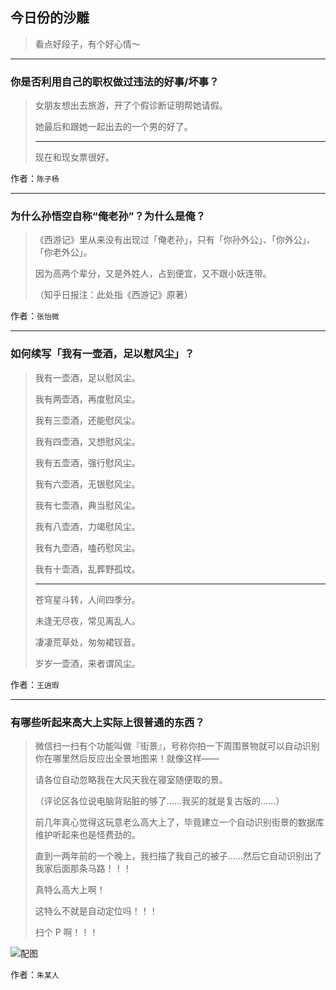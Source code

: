 ## 今日份的沙雕

> 看点好段子，有个好心情～


 
---

### 你是否利用自己的职权做过违法的好事/坏事？

> 女朋友想出去旅游，开了个假诊断证明帮她请假。
> 
> 她最后和跟她一起出去的一个男的好了。
> 
> ---
> 
> 现在和现女票很好。


作者：`陈子杨`

---

### 为什么孙悟空自称“俺老孙”？为什么是俺？

> 《西游记》里从来没有出现过「俺老孙」，只有「你孙外公」、「你外公」、「你老外公」。
> 
> 因为高两个辈分，又是外姓人，占到便宜，又不跟小妖连带。
> 
> （知乎日报注：此处指《西游记》原著）


作者：`张怡微`

---

### 如何续写「我有一壶酒，足以慰风尘」？

> 我有一壶酒，足以慰风尘。
> 
> 我有两壶酒，再度慰风尘。
> 
> 我有三壶酒，还能慰风尘。
> 
> 我有四壶酒，又想慰风尘。
> 
> 我有五壶酒，强行慰风尘。
> 
> 我有六壶酒，无银慰风尘。
> 
> 我有七壶酒，典当慰风尘。
> 
> 我有八壶酒，力竭慰风尘。
> 
> 我有九壶酒，嗑药慰风尘。
> 
> 我有十壶酒，乱葬野孤坟。
> 
> ---
> 
> 苍穹星斗转，人间四季分。
> 
> 未逢无尽夜，常见离乱人。
> 
> 凄凄荒草处，匆匆裙钗音。
> 
> 岁岁一壶酒，来者谓风尘。


作者：`王逍瑕`

---

### 有哪些听起来高大上实际上很普通的东西？

> 微信扫一扫有个功能叫做『街景』，号称你拍一下周围景物就可以自动识别你在哪里然后反应出全景地图来！就像这样——
> 
> 请各位自动忽略我在大风天我在寝室随便取的景。
> 
> （评论区各位说电脑背贴脏的够了……我买的就是复古版的……）
> 
> 前几年真心觉得这玩意老么高大上了，毕竟建立一个自动识别街景的数据库维护听起来也是怪费劲的。
> 
> 直到一两年前的一个晚上，我扫描了我自己的被子……然后它自动识别出了我家后面那条马路！！！
> 
> 真特么高大上啊！
> 
> 这特么不就是自动定位吗！！！
> 
> 扫个 P 啊！！！



![配图](http://pic3.zhimg.com/70/de62d3ae12d893bff1d28169d552e0ba_b.jpg)


作者：`朱某人`